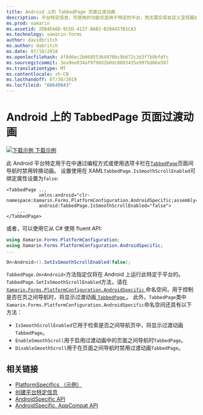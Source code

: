 ```yaml
---
title: Android 上的 TabbedPage 页面过渡动画
description: 平台特定信息，可使用的功能仅适用于特定的平台，而无需实现自定义呈现器或效果。 本文介绍如何使用 Android 平台特定的, 在 TabbedPage 中导航页面时禁用过渡动画。
ms.prod: xamarin
ms.assetid: 2DB4EA6D-9CED-4137-BAB2-B20A457B1CA3
ms.technology: xamarin-forms
author: davidbritch
ms.author: dabritch
ms.date: 07/10/2018
ms.openlocfilehash: 4f8d6ec2b06855364970bc9b672c3d3f7b9bfdfc
ms.sourcegitcommit: 3ea9ee034af9790d2b0dc0893435e997bd06e587
ms.translationtype: MT
ms.contentlocale: zh-CN
ms.lasthandoff: 07/30/2019
ms.locfileid: "68649843"
---
```

# <a name="tabbedpage-page-transition-animations-on-android"></a>Android 上的 TabbedPage 页面过渡动画

[![下载示例](~/media/shared/download.png) 下载示例](https://docs.microsoft.com/samples/xamarin/xamarin-forms-samples/userinterface-platformspecifics)

此 Android 平台特定用于在中通过编程方式或使用选项卡栏在[`TabbedPage`](xref:Xamarin.Forms.TabbedPage)页面间导航时禁用转换动画。 设置使用在 XAML`TabbedPage.IsSmoothScrollEnabled`可绑定属性设置为`false`:

```xaml
<TabbedPage ...
            xmlns:android="clr-namespace:Xamarin.Forms.PlatformConfiguration.AndroidSpecific;assembly=Xamarin.Forms.Core"
            android:TabbedPage.IsSmoothScrollEnabled="false">
    ...
</TabbedPage>
```

或者，可以使用它从 C# 使用 fluent API:

```csharp
using Xamarin.Forms.PlatformConfiguration;
using Xamarin.Forms.PlatformConfiguration.AndroidSpecific;
...

On<Android>().SetIsSmoothScrollEnabled(false);
```

`TabbedPage.On<Android>`方法指定仅将在 Android 上运行此特定于平台的。 `TabbedPage.SetIsSmoothScrollEnabled`方法，请在[ `Xamarin.Forms.PlatformConfiguration.AndroidSpecific` ](xref:Xamarin.Forms.PlatformConfiguration.AndroidSpecific)命名空间，用于控制是否在页之间导航时，将显示过渡动画[ `TabbedPage` ](xref:Xamarin.Forms.TabbedPage)。 此外，`TabbedPage`类中`Xamarin.Forms.PlatformConfiguration.AndroidSpecific`命名空间还具有以下方法：

- `IsSmoothScrollEnabled`它用于检索是否之间导航页中，将显示过渡动画`TabbedPage`。
- `EnableSmoothScroll`用于启用过渡动画中的页面之间导航时`TabbedPage`。
- `DisableSmoothScroll`用于在页面之间导航时禁用过渡动画`TabbedPage`。

## <a name="related-links"></a>相关链接

- [PlatformSpecifics （示例）](https://docs.microsoft.com/samples/xamarin/xamarin-forms-samples/userinterface-platformspecifics)
- [创建平台特定信息](~/xamarin-forms/platform/platform-specifics/index.md#creating-platform-specifics)
- [AndroidSpecific API](xref:Xamarin.Forms.PlatformConfiguration.AndroidSpecific)
- [AndroidSpecific. AppCompat API](xref:Xamarin.Forms.PlatformConfiguration.AndroidSpecific.AppCompat)
